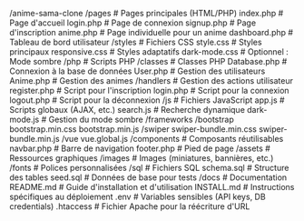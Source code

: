 /anime-sama-clone
    /pages                    # Pages principales (HTML/PHP)
        index.php             # Page d'accueil
        login.php             # Page de connexion
        signup.php            # Page d'inscription
        anime.php             # Page individuelle pour un anime
        dashboard.php         # Tableau de bord utilisateur
    /styles                   # Fichiers CSS
        style.css             # Styles principaux
        responsive.css        # Styles adaptatifs
        dark-mode.css         # Optionnel : Mode sombre
    /php                      # Scripts PHP
        /classes              # Classes PHP
            Database.php      # Connexion à la base de données
            User.php          # Gestion des utilisateurs
            Anime.php         # Gestion des animes
        /handlers             # Gestion des actions utilisateur
            register.php      # Script pour l'inscription
            login.php         # Script pour la connexion
            logout.php        # Script pour la déconnexion
    /js                       # Fichiers JavaScript
        app.js                # Scripts globaux (AJAX, etc.)
        search.js             # Recherche dynamique
        dark-mode.js          # Gestion du mode sombre
    /frameworks
        /bootstrap
            bootstrap.min.css
            bootstrap.min.js
        /swiper
            swiper-bundle.min.css
            swiper-bundle.min.js
        /vue
            vue.global.js
    /components               # Composants réutilisables
        navbar.php            # Barre de navigation
        footer.php            # Pied de page
    /assets                   # Ressources graphiques
        /images               # Images (miniatures, bannières, etc.)
        /fonts                # Polices personnalisées
    /sql                      # Fichiers SQL
        schema.sql            # Structure des tables
        seed.sql              # Données de base pour tests
    /docs                     # Documentation
        README.md             # Guide d'installation et d'utilisation
        INSTALL.md            # Instructions spécifiques au déploiement
    .env                      # Variables sensibles (API keys, DB credentials)
    .htaccess                 # Fichier Apache pour la réécriture d'URL

